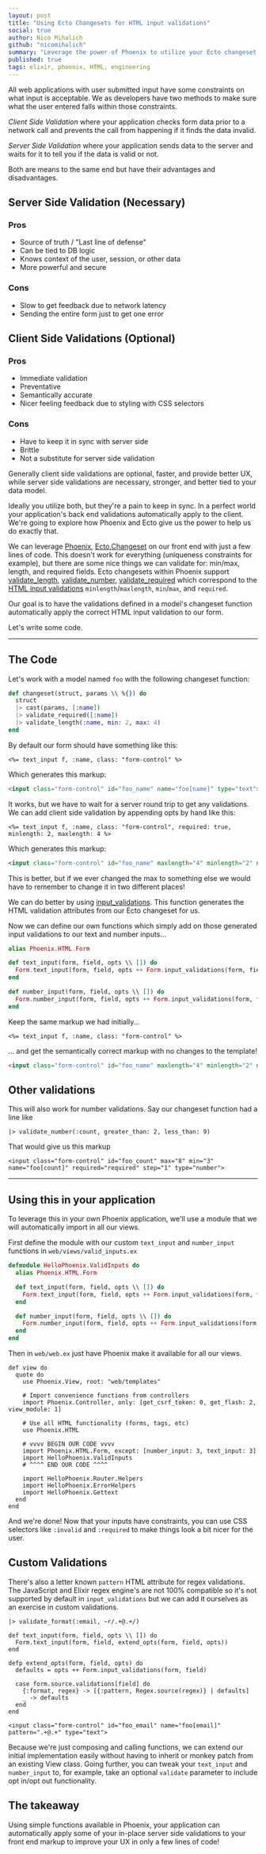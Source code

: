 ```yaml
---
layout: post
title: "Using Ecto Changesets for HTML input validations"
social: true
author: Nico Mihalich
github: "nicomihalich"
summary: "Leverage the power of Phoenix to utilize your Ecto changeset validations as input validations in your HTML forms"
published: true
tags: elixir, phoenix, HTML, engineering
---
```


All web applications with user submitted input have some constraints on what input is acceptable.  We as developers have two methods to make sure what the user entered falls within those constraints.

*Client Side Validation* where your application checks form data prior to a network call and prevents the call from happening if it finds the data invalid.

*Server Side Validation* where your application sends data to the server and waits for it to tell you if the data is valid or not.

Both are means to the same end but have their advantages and disadvantages.

## Server Side Validation (Necessary)

### Pros
- Source of truth / "Last line of defense"
- Can be tied to DB logic
- Knows context of the user, session, or other data
- More powerful and secure

### Cons
- Slow to get feedback due to network latency
- Sending the entire form just to get one error

## Client Side Validations (Optional)

### Pros
- Immediate validation
- Preventative
- Semantically accurate
- Nicer feeling feedback due to styling with CSS selectors

### Cons
- Have to keep it in sync with server side
- Brittle
- Not a substitute for server side validation

Generally client side validations are optional, faster, and provide better UX, while server side validations are necessary, stronger, and better tied to your data model.

Ideally you utilize both, but they're a pain to keep in sync.  In a perfect world your application's back end validations automatically apply to the client. We're going to explore how Phoenix and Ecto give us the power to help us do exactly that.

We can leverage [Phoenix](http://www.phoenixframework.org/), [Ecto.Changeset](https://hexdocs.pm/ecto/Ecto.Changeset.html) on our front end with just a few lines of code. This doesn't work for everything (uniqueness constraints for example), but there are some nice things we can validate for: min/max, length, and required fields.
Ecto changesets within Phoenix support [validate_length](https://github.com/phoenixframework/phoenix_ecto/blob/master/lib/phoenix_ecto/html.ex#L143), [validate_number](https://github.com/phoenixframework/phoenix_ecto/blob/master/lib/phoenix_ecto/html.ex#L161), [validate_required](https://github.com/phoenixframework/phoenix_ecto/blob/master/lib/phoenix_ecto/html.ex#L114) which correspond to the [HTML input validations](https://developer.mozilla.org/en-US/docs/Web/Guide/HTML/Forms/Data_form_validation) `minlength`/`maxlength`, `min`/`max`, and `required`.

Our goal is to have the validations defined in a model's changeset function automatically apply the correct HTML input validation to our form.

Let's write some code.

---

## The Code

Let's work with a model named `foo` with the following changeset function:

```elixir
def changeset(struct, params \\ %{}) do
  struct
  |> cast(params, [:name])
  |> validate_required([:name])
  |> validate_length(:name, min: 2, max: 4)
end
```

By default our form should have something like this:

```
<%= text_input f, :name, class: "form-control" %>
```

Which generates this markup:

```html
<input class="form-control" id="foo_name" name="foo[name]" type="text">
```

It works, but we have to wait for a server round trip to get any validations. We can add client side validation by appending opts by hand like this:

```
<%= text_input f, :name, class: "form-control", required: true, minlength: 2, maxlength: 4 %>
```

Which generates this markup:

```html
<input class="form-control" id="foo_name" maxlength="4" minlength="2" name="foo[name]" required="required" type="text">
```

This is better, but if we ever changed the max to something else we would have to remember to change it in two different places!

We can do better by using [input_validations](https://github.com/phoenixframework/phoenix_ecto/blob/master/lib/phoenix_ecto/html.ex#L113). This function generates the HTML validation attributes from our Ecto changeset for us.

Now we can define our own functions which simply add on those generated input validations to our text and number inputs...

```elixir
alias Phoenix.HTML.Form

def text_input(form, field, opts \\ []) do
  Form.text_input(form, field, opts ++ Form.input_validations(form, field))
end

def number_input(form, field, opts \\ []) do
  Form.number_input(form, field, opts ++ Form.input_validations(form, field))
end
```

Keep the same markup we had initially...

```
<%= text_input f, :name, class: "form-control" %>
```
... and get the semantically correct markup with no changes to the template!

```html
<input class="form-control" id="foo_name" maxlength="4" minlength="2" name="foo[name]" required="required" type="text">
```

## Other validations

This will also work for number validations.  Say our changeset function had a line like

```
|> validate_number(:count, greater_than: 2, less_than: 9)
```

That would give us this markup

```
<input class="form-control" id="foo_count" max="8" min="3" name="foo[count]" required="required" step="1" type="number">
```

---

## Using this in your application

To leverage this in your own Phoenix application, we'll use a module that we will automatically import in all our views.

First define the module with our custom `text_input` and `number_input` functions in `web/views/valid_inputs.ex`

```elixir
defmodule HelloPhoenix.ValidInputs do
  alias Phoenix.HTML.Form

  def text_input(form, field, opts \\ []) do
    Form.text_input(form, field, opts ++ Form.input_validations(form, field))
  end

  def number_input(form, field, opts \\ []) do
    Form.number_input(form, field, opts ++ Form.input_validations(form, field))
  end
end
```

Then in `web/web.ex` just have Phoenix make it available for all our views.

```
def view do
  quote do
    use Phoenix.View, root: "web/templates"

    # Import convenience functions from controllers
    import Phoenix.Controller, only: [get_csrf_token: 0, get_flash: 2, view_module: 1]

    # Use all HTML functionality (forms, tags, etc)
    use Phoenix.HTML

    # vvvv BEGIN OUR CODE vvvv
    import Phoenix.HTML.Form, except: [number_input: 3, text_input: 3]
    import HelloPhoenix.ValidInputs
    # ^^^^ END OUR CODE ^^^^

    import HelloPhoenix.Router.Helpers
    import HelloPhoenix.ErrorHelpers
    import HelloPhoenix.Gettext
  end
end
```

And we're done! Now that your inputs have constraints, you can use CSS selectors like `:invalid` and `:required` to make things look a bit nicer for the user.

## Custom Validations

There's also a letter known `pattern` HTML attribute for regex validations.  The JavaScript and Elixir regex engine's are not 100% compatible so it's not supported by default in `input_validations` but we can add it ourselves as an exercise in custom validations.

```
|> validate_format(:email, ~r/.+@.+/)
```

```
def text_input(form, field, opts \\ []) do
  Form.text_input(form, field, extend_opts(form, field, opts))
end

defp extend_opts(form, field, opts) do
  defaults = opts ++ Form.input_validations(form, field)

  case form.source.validations[field] do
    {:format, regex} -> [{:pattern, Regex.source(regex)} | defaults]
    _ -> defaults
  end
end
```

```
<input class="form-control" id="foo_email" name="foo[email]" pattern=".+@.+" type="text">
```

Because we're just composing and calling functions, we can extend our initial implementation easily without having to inherit or monkey patch from an existing View class. Going further, you can tweak your `text_input` and `number_input` to, for example, take an optional `validate` parameter to include opt in/opt out functionality.

## The takeaway

Using simple functions available in Phoenix, your application can automatically apply some of your in-place server side validations to your front end markup to improve your UX in only a few lines of code!
